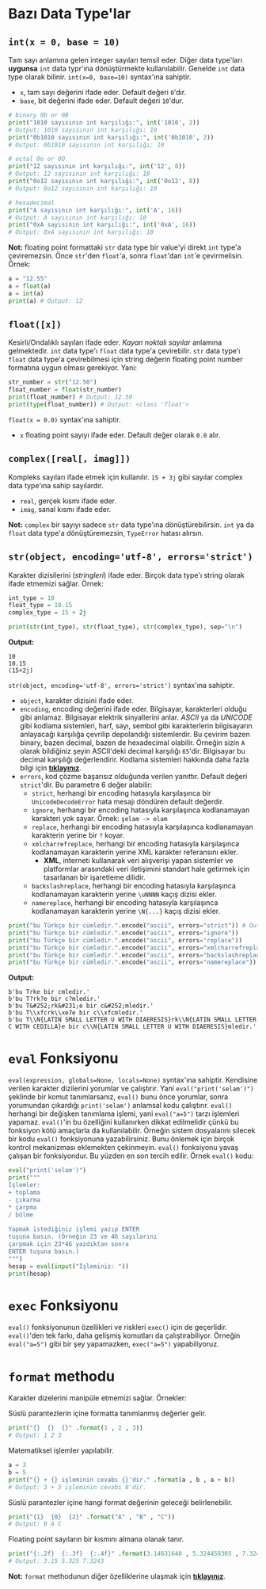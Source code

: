 ﻿# Bazı Data Type'lar

## `int(x = 0, base = 10)`
Tam sayı anlamına gelen integer sayıları temsil eder. Diğer data type'ları **uygunsa** `int` data typr'ına dönüştürmekte kullanılabilir. Genelde `int` data type olarak bilinir. `int(x=0, base=10)` syntax'ına sahiptir.
- `x`, tam sayı değerini ifade eder. Default değeri `0`'dır.
- `base`, bit değerini ifade eder. Default değeri `10`'dur.

```py
# binary 0b or 0B
print("1010 sayısının int karşılığı:", int('1010', 2))
# Output: 1010 sayısının int karşılığı: 10
print("0b1010 sayısının int karşılığı:", int('0b1010', 2))
# Output: 0b1010 sayısının int karşılığı: 10

# octal 0o or 0O
print("12 sayısının int karşılığı:", int('12', 8))
# Output: 12 sayısının int karşılığı: 10
print("0o12 sayısının int karşılığı:", int('0o12', 8))
# Output: 0o12 sayısının int karşılığı: 10

# hexadecimal
print("A sayısının int karşılığı:", int('A', 16))
# Output: A sayısının int karşılığı: 10
print("0xA sayısının int karşılığı:", int('0xA', 16))
# Output: 0xA sayısının int karşılığı: 10
```
**Not:** floating point formattaki `str` data type bir value'yi direkt `int` type'a çeviremezsin. Önce `str`'den `float`'a, sonra `float`'dan `int`'e çevirmelisin. Örnek:
```py
a = "12.55"
a = float(a)
a = int(a)
print(a) # Output: 12
```

## `float([x])`
Kesirli/Ondalıklı sayıları ifade eder. *Kayan noktalı sayılar* anlamına gelmektedir. `int` data type'ı `float` data type'a çevirebilir. `str` data type'ı `float` data type'a çevirebilmesi için string değerin floating point number formatına uygun olması gerekiyor. Yani:
```py
str_number = str("12.50")
float_number = float(str_number)
print(float_number) # Output: 12.50
print(type(float_number)) # Output: <class 'float'>
```
`float(x = 0.0)` syntax'ına sahiptir.
- `x` floating point sayıyı ifade eder. Default değer olarak `0.0` alır.

## `complex([real[, imag]])`
Kompleks sayıları ifade etmek için kullanılır. `15 + 3j` gibi sayılar complex data type'ına sahip sayılardır.
- `real`, gerçek kısmı ifade eder.
- `imag`, sanal kısmı ifade eder.

**Not:** `complex` bir sayıyı sadece `str` data type'ına dönüştürebilirsin. `int` ya da `float` data type'a dönüştüremezsin, `TypeError` hatası alırsın.

## `str(object, encoding='utf-8', errors='strict')`
Karakter dizisilerini (*stringleri*) ifade eder. Birçok data type'ı string olarak ifade etmemizi sağlar. Örnek:
```py
int_type = 10
float_type = 10.15
complex_type = 15 + 2j

print(str(int_type), str(float_type), str(complex_type), sep="\n")
``` 
**Output:**
```
10
10.15
(15+2j)
```
 `str(object, encoding='utf-8', errors='strict')` syntax'ına sahiptir.
 - `object`,  karakter dizisini ifade eder.
 - `encoding`, encoding değerini ifade eder. Bilgisayar, karakterleri olduğu gibi anlamaz. Bilgisayar elektrik sinyallerini anlar. *ASCII* ya da *UNICODE* gibi kodlama sistemleri, harf, sayı, sembol gibi karakterlerin bilgisayarın anlayacağı karşılığa çevrilip depolandığı sistemlerdir. Bu çevirim bazen binary, bazen decimal, bazen de hexadecimal olabilir. Örneğin sizin `A` olarak bildiğiniz şeyin ASCII'deki decimal karşılığı `65`'dir. Bilgisayar bu decimal karşılığı değerlendirir. Kodlama sistemleri hakkında daha fazla bilgi için [**tıklayınız**](asd).
 - `errors`, kod çözme başarısız olduğunda verilen yanıttır. Default değeri `strict`'dir. Bu parametre 6 değer alabilir:
	 - `strict`, herhangi bir encoding hatasıyla karşılaşınca bir `UnicodeDecodeError` hata mesajı döndüren default değerdir.
	 - `ignore`, herhangi bir encoding hatasıyla karşılaşınca kodlanamayan karakteri yok sayar. Örnek: `şelam -> elam` 
	 - `replace`, herhangi bir encoding hatasıyla karşılaşınca kodlanamayan karakterin yerine bir `?` koyar.
	 - `xmlcharrefreplace`,  herhangi bir encoding hatasıyla karşılaşınca kodlanamayan karakterin yerine XML karakter referansını ekler.
		 - **XML**, interneti kullanarak veri alışverişi yapan sistemler ve platformlar arasındaki veri iletişimini standart hale getirmek için tasarlanan bir işaretleme dilidir.
	- `backslashreplace`, herhangi bir encoding hatasıyla karşılaşınca kodlanamayan karakterin yerine `\uNNNN` kaçış dizisi ekler.
	- `namereplace`, herhangi bir encoding hatasıyla karşılaşınca kodlanamayan karakterin yerine `\N{...}` kaçış dizisi ekler.

```py
print("bu Türkçe bir cümledir.".encode("ascii", errors="strict")) # Output: UnicodeEncodeError
print("bu Türkçe bir cümledir.".encode("ascii", errors="ignore"))
print("bu Türkçe bir cümledir.".encode("ascii", errors="replace"))
print("bu Türkçe bir cümledir.".encode("ascii", errors="xmlcharrefreplace"))
print("bu Türkçe bir cümledir.".encode("ascii", errors="backslashreplace"))
print("bu Türkçe bir cümledir.".encode("ascii", errors="namereplace"))
```
**Output:**
```
b'bu Trke bir cmledir.'
b'bu T?rk?e bir c?mledir.'
b'bu T&#252;rk&#231;e bir c&#252;mledir.'
b'bu T\\xfcrk\\xe7e bir c\\xfcmledir.'
b'bu T\\N{LATIN SMALL LETTER U WITH DIAERESIS}rk\\N{LATIN SMALL LETTER C WITH CEDILLA}e bir c\\N{LATIN SMALL LETTER U WITH DIAERESIS}mledir.'
```

# `eval` Fonksiyonu
`eval(expression, globals=None, locals=None)` syntax'ına sahiptir. Kendisine verilen karakter dizilerini yorumlar ve çalıştırır. Yani `eval("print('selam')")` şeklinde bir komut tanımlarsanız, `eval()` bunu önce yorumlar, sonra yorumundan çıkardığı `print('selam')` anlamsal kodu çalıştırır. `eval()` herhangi bir değişken tanımlama işlemi, yani `eval("a=5")` tarzı işlemleri yapamaz. `eval()`'in bu özelliğini kullanırken dikkat edilmelidir çünkü bu fonksiyon kötü amaçlarla da kullanılabilir. Örneğin sistem dosyalarını silecek bir kodu `eval()` fonksiyonuna yazabilirsiniz. Bunu önlemek için birçok kontrol mekanizması eklemekten çekinmeyin. `eval()` fonksiyonu yavaş çalışan bir fonksiyondur. Bu yüzden en son tercih edilir. Örnek `eval()` kodu:
```py
eval("print('selam')")
print("""
İşlemler:
+ toplama
- çıkarma
* çarpma
/ bölme
  
Yapmak istediğiniz işlemi yazıp ENTER
tuşuna basın. (Örneğin 23 ve 46 sayılarını
çarpmak için 23*46 yazdıktan sonra
ENTER tuşuna basın.)
""")
hesap = eval(input("İşleminiz: "))
print(hesap)
```

# `exec` Fonksiyonu
`eval()` fonksiyonunun özellikleri ve riskleri `exec()` için de geçerlidir. `eval()`'den tek farkı, daha gelişmiş komutları da çalıştırabiliyor. Örneğin `eval("a=5")` gibi bir şey yapamazken, `exec("a=5")` yapabiliyoruz.

# `format` methodu
Karakter dizelerini manipüle etmemizi sağlar. Örnekler:

Süslü parantezlerin içine formatta tanımlanmış değerler gelir.
```py
print("{}  {}  {}" .format(1 , 2 , 3))
# Output: 1 2 3
```
Matematiksel işlemler yapılabilir.
```py
a = 3
b = 5
print("{} + {} işleminin cevabı {}'dir." .format(a , b , a + b))
# Output: 3 + 5 işleminin cevabı 8'dir.
```
Süslü parantezler içine hangi format değerinin geleceği belirlenebilir.
```py
print("{1}  {0}  {2}" .format("A" , "B" , "C"))
# Output: B A C
```
Floating point sayıların bir kısmını almana olanak tanır.
```py
print("{:.2f}  {:.3f}  {:.4f}" .format(3.14631648 , 5.324458365 , 7.324327784))
# Output: 3.15 5.325 7.3243
```
**Not:** `format` methodunun diğer özelliklerine ulaşmak için [**tıklayınız**](https://pyformat.info/).
